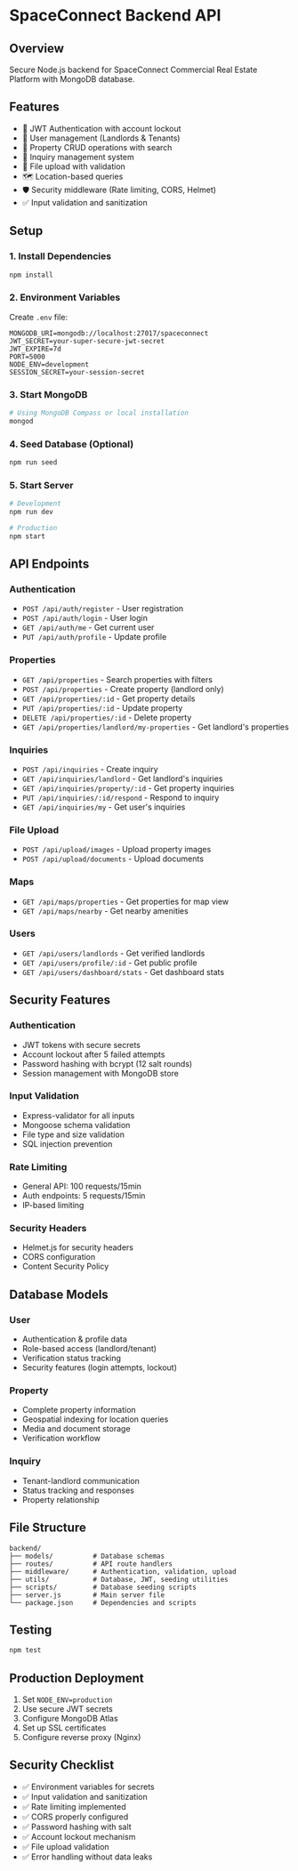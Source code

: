 # SpaceConnect Backend API

## Overview
Secure Node.js backend for SpaceConnect Commercial Real Estate Platform with MongoDB database.

## Features
- 🔐 JWT Authentication with account lockout
- 👥 User management (Landlords & Tenants)
- 🏢 Property CRUD operations with search
- 📧 Inquiry management system
- 📁 File upload with validation
- 🗺️ Location-based queries
- 🛡️ Security middleware (Rate limiting, CORS, Helmet)
- ✅ Input validation and sanitization

## Setup

### 1. Install Dependencies
```bash
npm install
```

### 2. Environment Variables
Create `.env` file:
```env
MONGODB_URI=mongodb://localhost:27017/spaceconnect
JWT_SECRET=your-super-secure-jwt-secret
JWT_EXPIRE=7d
PORT=5000
NODE_ENV=development
SESSION_SECRET=your-session-secret
```

### 3. Start MongoDB
```bash
# Using MongoDB Compass or local installation
mongod
```

### 4. Seed Database (Optional)
```bash
npm run seed
```

### 5. Start Server
```bash
# Development
npm run dev

# Production
npm start
```

## API Endpoints

### Authentication
- `POST /api/auth/register` - User registration
- `POST /api/auth/login` - User login
- `GET /api/auth/me` - Get current user
- `PUT /api/auth/profile` - Update profile

### Properties
- `GET /api/properties` - Search properties with filters
- `POST /api/properties` - Create property (landlord only)
- `GET /api/properties/:id` - Get property details
- `PUT /api/properties/:id` - Update property
- `DELETE /api/properties/:id` - Delete property
- `GET /api/properties/landlord/my-properties` - Get landlord's properties

### Inquiries
- `POST /api/inquiries` - Create inquiry
- `GET /api/inquiries/landlord` - Get landlord's inquiries
- `GET /api/inquiries/property/:id` - Get property inquiries
- `PUT /api/inquiries/:id/respond` - Respond to inquiry
- `GET /api/inquiries/my` - Get user's inquiries

### File Upload
- `POST /api/upload/images` - Upload property images
- `POST /api/upload/documents` - Upload documents

### Maps
- `GET /api/maps/properties` - Get properties for map view
- `GET /api/maps/nearby` - Get nearby amenities

### Users
- `GET /api/users/landlords` - Get verified landlords
- `GET /api/users/profile/:id` - Get public profile
- `GET /api/users/dashboard/stats` - Get dashboard stats

## Security Features

### Authentication
- JWT tokens with secure secrets
- Account lockout after 5 failed attempts
- Password hashing with bcrypt (12 salt rounds)
- Session management with MongoDB store

### Input Validation
- Express-validator for all inputs
- Mongoose schema validation
- File type and size validation
- SQL injection prevention

### Rate Limiting
- General API: 100 requests/15min
- Auth endpoints: 5 requests/15min
- IP-based limiting

### Security Headers
- Helmet.js for security headers
- CORS configuration
- Content Security Policy

## Database Models

### User
- Authentication & profile data
- Role-based access (landlord/tenant)
- Verification status tracking
- Security features (login attempts, lockout)

### Property
- Complete property information
- Geospatial indexing for location queries
- Media and document storage
- Verification workflow

### Inquiry
- Tenant-landlord communication
- Status tracking and responses
- Property relationship

## File Structure
```
backend/
├── models/          # Database schemas
├── routes/          # API route handlers
├── middleware/      # Authentication, validation, upload
├── utils/           # Database, JWT, seeding utilities
├── scripts/         # Database seeding scripts
├── server.js        # Main server file
└── package.json     # Dependencies and scripts
```

## Testing
```bash
npm test
```

## Production Deployment
1. Set `NODE_ENV=production`
2. Use secure JWT secrets
3. Configure MongoDB Atlas
4. Set up SSL certificates
5. Configure reverse proxy (Nginx)

## Security Checklist
- ✅ Environment variables for secrets
- ✅ Input validation and sanitization
- ✅ Rate limiting implemented
- ✅ CORS properly configured
- ✅ Password hashing with salt
- ✅ Account lockout mechanism
- ✅ File upload validation
- ✅ Error handling without data leaks